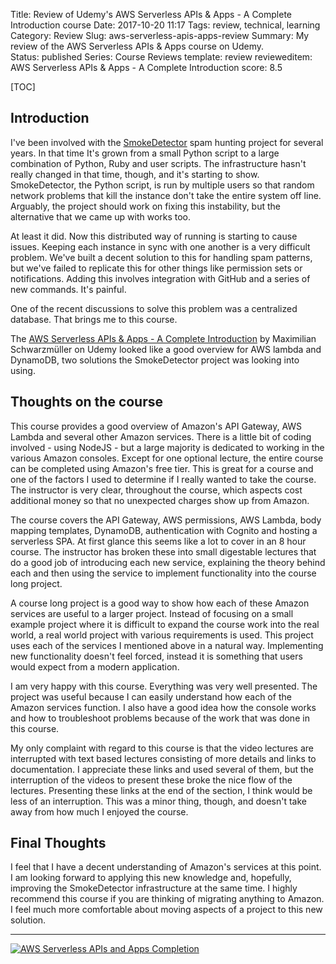 Title: Review of Udemy's AWS Serverless APIs & Apps - A Complete Introduction course
Date: 2017-10-20 11:17
Tags: review, technical, learning
Category: Review
Slug: aws-serverless-apis-apps-review
Summary: My review of the AWS Serverless APIs & Apps course on Udemy.  
Status: published
Series: Course Reviews
template: review
revieweditem: AWS Serverless APIs & Apps - A Complete Introduction
score: 8.5

[TOC]

## Introduction

I've been involved with the [SmokeDetector][1] spam hunting project for several years. In that time It's grown from
a small Python script to a large combination of Python, Ruby and user scripts. The infrastructure hasn't really changed
in that time, though, and it's starting to show. SmokeDetector, the Python script, is run by multiple users so that
random network problems that kill the instance don't take the entire system off line. Arguably, the project should
work on fixing this instability, but the alternative that we came up with works too.

At least it did. Now this distributed way of running is starting to cause issues. Keeping each instance in sync
with one another is a very difficult problem. We've built a decent solution to this for handling spam patterns,
but we've failed to replicate this for other things like permission sets or notifications. Adding this involves
integration with GitHub and a series of new commands. It's painful.

One of the recent discussions to solve this problem was a centralized database. That brings me to this course.

The [AWS Serverless APIs & Apps - A Complete Introduction][courselink] by Maximilian Schwarzmüller on Udemy
looked like a good overview for AWS lambda and DynamoDB, two solutions the SmokeDetector project was looking
into using.

## Thoughts on the course

This course provides a good overview of Amazon's API Gateway, AWS Lambda and several other Amazon services. There
is a little bit of coding involved - using NodeJS - but a large majority is dedicated to working in the various Amazon
consoles. Except for one optional lecture, the entire course can be completed using Amazon's free tier. This is
great for a course and one of the factors I used to determine if I really wanted to take the course. The instructor
is very clear, throughout the course, which aspects cost additional money so that no unexpected charges show up
from Amazon.

The course covers the API Gateway, AWS permissions, AWS Lambda, body mapping templates, DynamoDB, authentication with
Cognito and hosting a serverless SPA. At first glance this seems like a lot to cover in an 8 hour course. The instructor
has broken these into small digestable lectures that do a good job of introducing each new service, explaining the theory
behind each and then using the service to implement functionality into the course long project.

A course long project is a good way to show how each of these Amazon services are useful to a larger project. Instead of
focusing on a small example project where it is difficult to expand the course work into the real world, a real world
project with various requirements is used. This project uses each of the services I mentioned above in a natural way.
Implementing new functionality doesn't feel forced, instead it is something that users would expect from a modern application.

I am very happy with this course. Everything was very well presented. The project was useful because I can easily understand
how each of the Amazon services function. I also have a good idea how the console works and how to troubleshoot problems
because of the work that was done in this course.

My only complaint with regard to this course is that the video lectures are interrupted with text based lectures consisting
of more details and links to documentation. I appreciate these links and used several of them, but the interruption of the
videos to present these broke the nice flow of the lectures. Presenting these links at the end of the section, I think would be
less of an interruption. This was a minor thing, though, and doesn't take away from how much I enjoyed the course.

## Final Thoughts

I feel that I have a decent understanding of Amazon's services at this point. I am looking forward to applying this new
knowledge and, hopefully, improving the SmokeDetector infrastructure at the same time. I highly recommend this course
if you are thinking of migrating anything to Amazon. I feel much more comfortable about moving aspects of a project
to this new solution.

---

[![AWS Serverless APIs and Apps Completion][certificate]][courselink]



 [certificate]: {attach}images/udemy-aws-serverless-apis-apps.jpg
 [courselink]: https://ude.my/UC-1ESFUC2V
 [1]: {filename}2017_02_19_can-a-machine-be-taught-to-flag-spam-automatically.md
